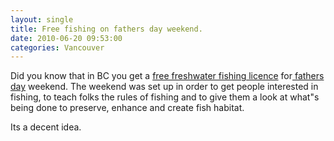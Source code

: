 ```yaml
---
layout: single
title: Free fishing on fathers day weekend.
date: 2010-06-20 09:53:00
categories: Vancouver
---
```

Did you know that in BC you get a <a href="http://www.bcfamilyfishing.com/default.htm">free freshwater fishing licence</a> for<a href="http://en.wikipedia.org/wiki/Father's_Day"> fathers day</a> weekend. The weekend was set up in order to get people interested in fishing, to teach folks the rules of fishing and to give them a look at what&quot;s being done to preserve, enhance and create fish habitat.

Its a decent idea.
